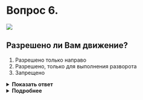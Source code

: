 # Вопрос 6.

![](https://s.drom.ru/i24227/pdd/tickets/2016/1542608379.jpg)

## Разрешено ли Вам движение?

1. Разрешено только направо
2. Разрешено, только для выполнения разворота
3. Запрещено

<details>
<summary><b>Показать ответ</b></summary>
Правильный ответ: 3
</details>
<details>
<summary><b>Подробнее</b></summary>
Вспоминаем старый преподавательский приём, афоризм: «правая вытянутая рука (со стороны правого бока) - шлагбаум». Движение запрещено.
(Пункт 6.10 ПДД)
</details>